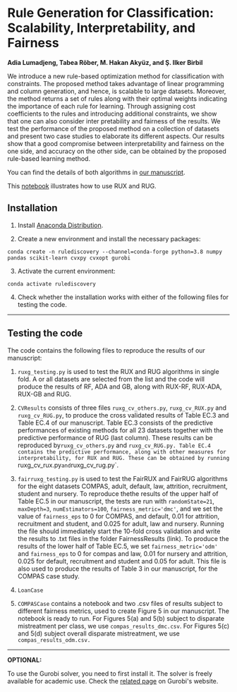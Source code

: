 # Rule Generation for Classification: Scalability, Interpretability, and Fairness

**Adia Lumadjeng, Tabea Röber, M. Hakan Akyüz, and Ş. Ilker Birbil**


We introduce a new rule-based optimization method for classification with constraints. The proposed method
takes advantage of linear programming and column generation, and hence, is scalable to large datasets. Moreover, the method returns a set of rules along with their optimal weights indicating the importance of each rule for learning. Through assigning cost coefficients to the rules and introducing additional constraints, we show that one can also consider inter pretability and fairness of the results. We test the performance of the proposed method on a collection of datasets and present two case studies to elaborate its different aspects. Our results show that a good compromise between interpretability and fairness on the one side, and accuracy on the other side, can be obtained by the proposed rule-based learning method.

You can find the details of both algorithms in [our manuscript](https://arxiv.org/abs/2104.10751).

This [notebook](RuleDiscovery.ipynb) illustrates how to use RUX and RUG.

## Installation

 1. Install [Anaconda Distribution](https://www.anaconda.com/products/individual).

 2. Create a new environment and install the necessary packages:

 `conda create -n rulediscovery --channel=conda-forge python=3.8 numpy pandas scikit-learn cvxpy cvxopt gurobi`

 3. Activate the current environment:

 `conda activate rulediscovery`

 4. Check whether the installation works with either of the following files for testing the code.

---

## Testing the code
The code contains the following files to reproduce the results of our manuscript:
 1. `ruxg_testing.py` is used to test the RUX and RUG algorithms in single fold. A or all datasets are selected from the list and the code will produce the results of RF, ADA and GB, along with RUX-RF, RUX-ADA, RUX-GB and RUG.
 
 2. `CVResults` consists of three files `ruxg_cv_others.py`, `ruxg_cv_RUX.py` and `ruxg_cv_RUG.py`, to produce the cross validated results of Table EC.3 and Table EC.4 of our manuscript. Table EC.3 consists of the predictive performances of existing methods for all 23 datasets together with the predictive performance of RUG (last column). These results can be reproduced by`ruxg_cv_others.py` and `ruxg_cv_RUG.py. Table EC.4 contains the predictive performance, along with other measures for interpretability, for RUX and RUG. These can be obtained by running `ruxg_cv_rux.py` and `ruxg_cv_rug.py`. 

 2. `fairruxg_testing.py` is used to test the FairRUX and FairRUG algorithms for the eight datasets COMPAS, adult, default, law, attrition, recruitment, student and nursery. To reproduce thethe results of the upper half of Table EC.5 in our manuscript, the tests are run with `randomState=21`, `maxDepth=3`, `numEstimators=100`, `fairness_metric='dmc'`, and we set the value of `fairness_eps` to 0 for COMPAS, and default, 0.01 for attrition, recruitment and student, and 0.025 for adult, law and nursery. Running the file should immediately start the 10-fold cross validation and write the results to .txt files in the folder FairnessResults (link). To produce the results of the lower half of Table EC.5, we set `fairness_metric='odm'` and `fairness_eps` to 0 for compas and law, 0.01 for nursery and attrition, 0.025 for default, recruitment and student and 0.05 for adult. This file is also used to produce the results of Table 3 in our manuscript, for the COMPAS case study.

 3. `LoanCase`

 4. `COMPASCase` contains a notebook and two .csv files of results subject to different fairness metrics, used to create Figure 5 in our manuscript. The notebook is ready to run. For Figures 5(a) and 5(b) subject to disparate mistreatment per class, we use `compas_results_dmc.csv`. For Figures 5(c) and 5(d) subject overall disparate mistreatment, we use `compas_results_odm.csv.`

---
**OPTIONAL:**

To use the Gurobi solver, you need to first install
it. The solver is freely available for academic use. Check the
[related
page](https://www.gurobi.com/academia/academic-program-and-licenses/)
on Gurobi's website.
